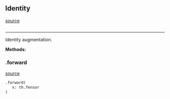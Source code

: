 #


## Identity
[source](https://github.com/RLE-Foundation/rllte/blob/main/rllte/xplore/augmentation/identity.py/#L31)
```python 

```


---
Identity augmentation.


**Methods:**


### .forward
[source](https://github.com/RLE-Foundation/rllte/blob/main/rllte/xplore/augmentation/identity.py/#L37)
```python
.forward(
   x: th.Tensor
)
```

